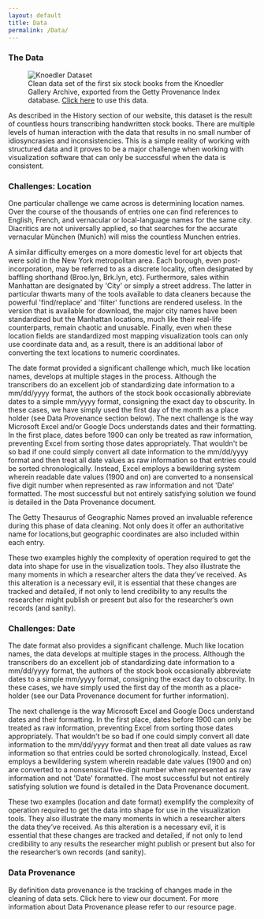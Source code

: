 ```yaml
---
layout: default
title: Data
permalink: /Data/
---
```

### The Data
<figure class="figure figure-center">
<img src="http://i.imgur.com/OMKPN81.png"  title="Knoedler Dataset">
<figcaption>Clean data set of the first six stock books from the Knoedler Gallery Archive, exported from the Getty Provenance Index database. <a href= "https://drive.google.com/open?id=0BxxB10Erjo-Ua1NRUWtVOGdhbzlWT2JkQWJPMFJTdjlqSGNR&authuser=0">Click here</a> to use this data.</figcaption>
</figure>



As described in the History section of our website, this dataset is the result of countless hours transcribing handwritten stock books. There are multiple levels of human interaction with the data that results in no small number of idiosyncrasies and inconsistencies. This is a simple reality of working with structured data and it proves to be a major challenge when working with visualization software that can only be successful when the data is consistent.

### Challenges: Location

One particular challenge we came across is determining location names. Over the course of the thousands of entries one can find references to English, French, and vernacular or local-language names for the same city. Diacritics are not universally applied, so that searches for the accurate vernacular München (Munich) will miss the countless Munchen entries.

A similar difficulty emerges on a more domestic level for art objects that were sold in the New York metropolitan area. Each borough, even post-incorporation, may be referred to as a discrete locality, often designated by baffling shorthand (Broo.lyn, Brk.lyn, etc). Furthermore, sales within Manhattan are designated by 'City' or simply a street address. The latter in particular thwarts many of the tools available to data cleaners because the powerful 'find/replace' and 'filter' functions are rendered useless. In the version that is available for download, the major city names have been standardized but the Manhattan locations, much like their real-life counterparts, remain chaotic and unusable. Finally, even when these location fields are standardized most mapping visualization tools can only use coordinate data and, as a result, there is an additional labor of converting the text locations to numeric coordinates.

The date format provided a significant challenge which, much like location names, develops at multiple stages in the process. Although the transcribers do an excellent job of standardizing date information to a mm/dd/yyyy format, the authors of the stock book occasionally abbreviate dates to a simple mm/yyyy format, consigning the exact day to obscurity. In these cases, we have simply used the first day of the month as a place holder (see Data Provenance section below). The next challenge is the way Microsoft Excel and/or Google Docs understands dates and their formatting. In the first place, dates before 1900 can only be treated as raw information, preventing Excel from sorting those dates appropriately. That wouldn't be so bad if one could simply convert all date information to the mm/dd/yyyy format and then treat all date values as raw information so that entries could be sorted chronologically. Instead, Excel employs a bewildering system wherein readable date values (1900 and on) are converted to a nonsensical five digit number when represented as raw information and not 'Date' formatted. The most successful but not entirely satisfying solution we found is detailed in the Data Provenance document.

The Getty Thesaurus of Geographic Names proved an invaluable reference during this phase of data cleaning. Not only does it offer an authoritative name for locations,but geographic coordinates are also included within each entry.

These two examples highly the complexity of operation required to get the data into shape for use in the visualization tools. They also illustrate the many moments in which a researcher alters the data they’ve received. As this alteration is a necessary evil, it is essential that these changes are tracked and detailed, if not only to lend credibility to any results the researcher might publish or present but also for the researcher’s own records (and sanity).

### Challenges: Date

The date format also provides a significant challenge. Much like location names, the data develops at multiple stages in the process. Although the transcribers do an excellent job of standardizing date information to a mm/dd/yyyy format, the authors of the stock book occasionally abbreviate dates to a simple mm/yyyy format, consigning the exact day to obscurity. In these cases, we have simply used the first day of the month as a place-holder (see our Data Provenance document for further information).

The next challenge is the way Microsoft Excel and Google Docs understand dates and their formatting. In the first place, dates before 1900 can only be treated as raw information, preventing Excel from sorting those dates appropriately. That wouldn't be so bad if one could simply convert all date information to the mm/dd/yyyy format and then treat all date values as raw information so that entries could be sorted chronologically. Instead, Excel employs a bewildering system wherein readable date values (1900 and on) are converted to a nonsensical five-digit number when represented as raw information and not 'Date' formatted. The most successful but not entirely satisfying solution we found is detailed in the Data Provenance document. 

These two examples (location and date format) exemplify the complexity of operation required to get the data into shape for use in the visualization tools. They also illustrate the many moments in which a researcher alters the data they’ve received. As this alteration is a necessary evil, it is essential that these changes are tracked and detailed, if not only to lend credibility to any results the researcher might publish or present but also for the researcher’s own records (and sanity). 

### Data Provenance

By definition data provenance is the tracking of changes made in the cleaning of data sets. Click here to view our document. For more information about Data Provenance please refer to our resource page.



